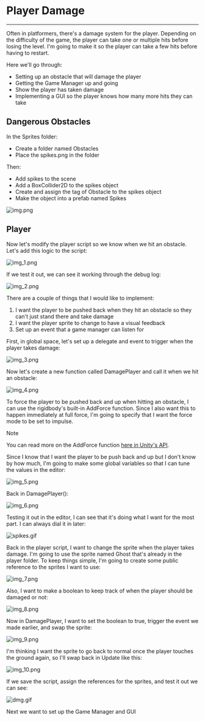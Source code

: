 # Player Damage
---
Often in platformers, there's a damage system for the player. Depending on the difficulty of the game, the player 
can take one or multiple hits before losing the level. I'm going to make it so the player can take a few hits before
having to restart.

Here we'll go through:
* Setting up an obstacle that will damage the player
* Getting the Game Manager up and going
* Show the player has taken damage
* Implementing a GUI so the player knows how many more hits they can take

## Dangerous Obstacles

In the Sprites folder:
* Create a folder named Obstacles
* Place the spikes.png in the folder

Then:
* Add spikes to the scene
* Add a BoxCollider2D to the spikes object
* Create and assign the tag of Obstacle to the spikes object
* Make the object into a prefab named Spikes

![img.png](img.png)

## Player

Now let's modify the player script so we know when we hit an obstacle. Let's add this logic to the script:

![img_1.png](img_1.png)

If we test it out, we can see it working through the debug log:

![img_2.png](img_2.png)

There are a couple of things that I would like to implement:

1. I want the player to be pushed back when they hit an obstacle so they can't just stand there and take damage
2. I want the player sprite to change to have a visual feedback
3. Set up an event that a game manager can listen for

First, in global space, let's set up a delegate and event to trigger when the player takes damage:

![img_3.png](img_3.png)

Now let's create a new function called DamagePlayer and call it when we hit an obstacle:

![img_4.png](img_4.png)

To force the player to be pushed back and up when hitting an obstacle, I can use the rigidbody's built-in AddForce function. 
Since I also want this to happen immediately at full force, I'm going to specify that I want the force mode to be set to impulse.

>[!NOTE]
> You can read more on the AddForce function [here in Unity's API](https://docs.unity3d.com/6000.0/Documentation/ScriptReference/Rigidbody2D.AddForce.html).

Since I know that I want the player to be push back and up but I don't know by how much, I'm going to make some global variables so that I can
tune the values in the editor:

![img_5.png](img_5.png)

Back in DamagePlayer():

![img_6.png](img_6.png)

Testing it out in the editor, I can see that it's doing what I want for the most part. I can always dial it in later:

![spikes.gif](spikes.gif)

Back in the player script, I want to change the sprite when the player takes damage. I'm going to use the sprite named Ghost that's already in the player folder.
To keep things simple, I'm going to create some public reference to the sprites I want to use:

![img_7.png](img_7.png)

Also, I want to make a boolean to keep track of when the player should be damaged or not:

![img_8.png](img_8.png)

Now in DamagePlayer, I want to set the boolean to true, trigger the event we made earlier, and swap the sprite:

![img_9.png](img_9.png)

I'm thinking I want the sprite to go back to normal once the player touches the ground again, so I'll swap back in Update like this:

![img_10.png](img_10.png)

If we save the script, assign the references for the sprites, and test it out we can see:

![dmg.gif](dmg.gif)

Next we want to set up the Game Manager and GUI